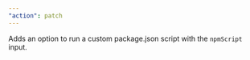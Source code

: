 ```yaml
---
"action": patch
---
```


Adds an option to run a custom package.json script with the `npmScript` input.
